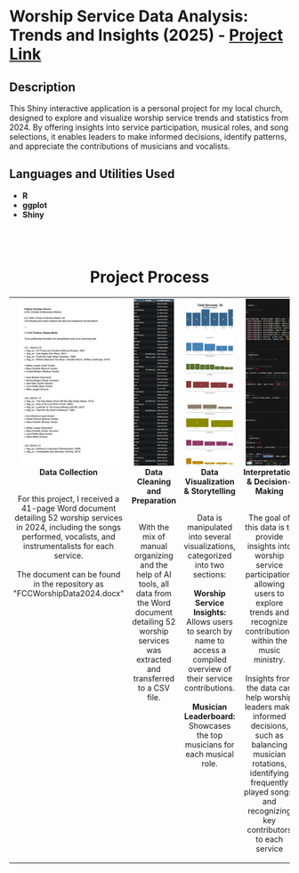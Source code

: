 <h1>Worship Service Data Analysis: Trends and Insights (2025) - <a href="https://moriojac.shinyapps.io/my_app/">Project Link</a> </h1>




<h2>Description</h2>
This Shiny interactive application is a personal project for my local church, designed to explore and visualize worship service trends and statistics from 2024. By offering insights into service participation, musical roles, and song selections, it enables leaders to make informed decisions, identify patterns, and appreciate the contributions of musicians and vocalists.
<br />


<h2>Languages and Utilities Used</h2>

- <b>R</b> 
- <b>ggplot</b>
- <b>Shiny</b>

<br>
<br>

<div align="center">
  <h1>Project Process</h1>
</div>

<table width="100%" style="table-layout: fixed;">
  <tr>
    <td align="center" valign="top" width="25%">
      <div>
        <img src="WorshipProject_P1.png" style="width: 90%; height: 300px; object-fit: cover;" />
        <b>Data Collection</b>
        <br><br>
        <p style="text-align: center; min-height: 150px;">
          For this project, I received a 41-page Word document detailing 52 worship services in 2024, including the songs performed, vocalists, and instrumentalists for each service.
          <br><br> The document can be found in the repository as "FCCWorshipData2024.docx"
        </p>
      </div>
    </td>
    <td align="center" valign="top" width="25%">
      <div>
        <img src="WorshipProject_P2.png" style="width: 90%; height: 300px; object-fit: cover;" />
        <b>Data Cleaning and Preparation</b>
        <p style="text-align: center; min-height: 150px;">
          <br>
          With the mix of manual organizing and the help of AI tools, all data from the Word document detailing 52 worship services was extracted and transferred to a CSV file.
        </p>
      </div>
    </td>
    <td align="center" valign="top" width="25%">
      <div>
        <img src="WorshipProject_P3.png" style="width: 90%; height: 300px; object-fit: cover;" />
        <b>Data Visualization & Storytelling</b>
        <p style="text-align: center; min-height: 150px;">
          <br>
          Data is manipulated into several visualizations, categorized into two sections:
          <br> <br/><b>Worship Service Insights:</b> Allows users to search by name to access a compiled overview of their service contributions.
           <br> <br/><b>Musician Leaderboard:</b> Showcases the top musicians for each musical role.
        </p>
      </div>
    </td>
    <td align="center" valign="top" width="25%">
      <div>
        <img src="WorshipProject_P4.png" style="width: 90%; height: 300px; object-fit: cover;" />
        <b>Interpretation & Decision-Making</b>
        <p style="text-align: center; min-height: 150px;">
          <br>
          The goal of this data is to provide insights into worship service participation, allowing users to explore trends and recognize contributions within the music ministry.
        <br><br> Insights from the data can help worship leaders make informed decisions, such as balancing musician rotations, identifying frequently played songs, and recognizing key               contributors to each service
        </p>
      </div>
    </td>
  </tr>
</table>
